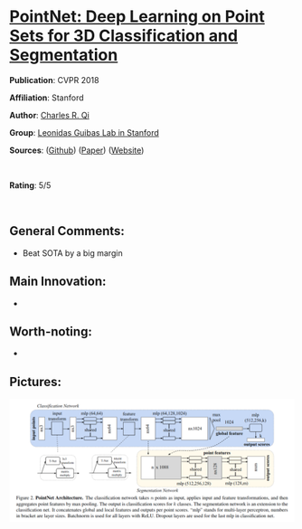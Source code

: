 [PointNet: Deep Learning on Point Sets for 3D Classification and Segmentation](https://arxiv.org/abs/1612.00593)
======

__Publication__: CVPR 2018

__Affiliation__: Stanford

__Author__: [Charles R. Qi](https://web.stanford.edu/~rqi/)

__Group__: [Leonidas Guibas Lab in Stanford](https://geometry.stanford.edu/member/guibas/)

__Sources__: ([Github](https://github.com/charlesq34/pointnet)) ([Paper](https://arxiv.org/abs/1612.00593)) ([Website](http://stanford.edu/~rqi/pointnet/))

<br/>    

__Rating__: 5/5

<br/> 


General Comments:
------
* Beat SOTA by a big margin


Main Innovation:
------
* 


Worth-noting:
------
* 

Pictures:
------
![alt text](../img/pointnet_net.png "Architecture")

